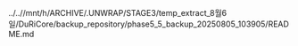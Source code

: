 ../..//mnt/h/ARCHIVE/.UNWRAP/STAGE3/temp_extract_8월6일/DuRiCore/backup_repository/phase5_5_backup_20250805_103905/README.md